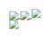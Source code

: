 <a href="https://arget.cc">
  <img align="center" src="https://github-readme-stats.vercel.app/api?username=arget13&line_height=40&hide=contribs,prs&show_icons=true&count_private=true&theme=radical" />
  <img align="center" src="https://github-readme-stats.vercel.app/api/top-langs/?username=arget13&langs_count=3&theme=radical" />
  <img src="https://github-readme-streak-stats.herokuapp.com?user=arget13&theme=radical&mode=weekly" />
</a>
<br/>
<a href="https://twitter.com/intent/follow?screen_name=arget1313">
  <img src="https://img.shields.io/twitter/follow/arget1313?style=for-the-badge&logo=twitter&&labelColor=1f1f1f&color=5fffaf" />
</a>
